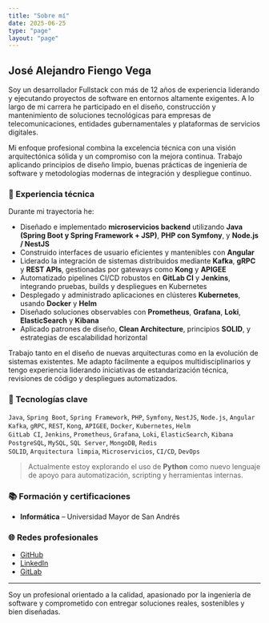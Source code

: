 ```yaml
---
title: "Sobre mí"
date: 2025-06-25
type: "page"
layout: "page"
---
```


## José Alejandro Fiengo Vega

Soy un desarrollador Fullstack con más de 12 años de experiencia liderando y ejecutando proyectos de software en entornos altamente exigentes. A lo largo de mi carrera he participado en el diseño, construcción y mantenimiento de soluciones tecnológicas para empresas de telecomunicaciones, entidades gubernamentales y plataformas de servicios digitales.

Mi enfoque profesional combina la excelencia técnica con una visión arquitectónica sólida y un compromiso con la mejora continua. Trabajo aplicando principios de diseño limpio, buenas prácticas de ingeniería de software y metodologías modernas de integración y despliegue continuo.

### 🚀 Experiencia técnica

Durante mi trayectoria he:

- Diseñado e implementado **microservicios backend** utilizando **Java (Spring Boot y Spring Framework + JSP)**, **PHP con Symfony**, y **Node.js / NestJS**
- Construido interfaces de usuario eficientes y mantenibles con **Angular**
- Liderado la integración de sistemas distribuidos mediante **Kafka**, **gRPC** y **REST APIs**, gestionadas por gateways como **Kong** y **APIGEE**
- Automatizado pipelines CI/CD robustos en **GitLab CI** y **Jenkins**, integrando pruebas, builds y despliegues en Kubernetes
- Desplegado y administrado aplicaciones en clústeres **Kubernetes**, usando **Docker** y **Helm**
- Diseñado soluciones observables con **Prometheus**, **Grafana**, **Loki**, **ElasticSearch** y **Kibana**
- Aplicado patrones de diseño, **Clean Architecture**, principios **SOLID**, y estrategias de escalabilidad horizontal

Trabajo tanto en el diseño de nuevas arquitecturas como en la evolución de sistemas existentes. Me adapto fácilmente a equipos multidisciplinarios y tengo experiencia liderando iniciativas de estandarización técnica, revisiones de código y despliegues automatizados.

### 🧰 Tecnologías clave

`Java`, `Spring Boot`, `Spring Framework`, `PHP`, `Symfony`, `NestJS`, `Node.js`, `Angular`  
`Kafka`, `gRPC`, `REST`, `Kong`, `APIGEE`, `Docker`, `Kubernetes`, `Helm`  
`GitLab CI`, `Jenkins`, `Prometheus`, `Grafana`, `Loki`, `ElasticSearch`, `Kibana`  
`PostgreSQL`, `MySQL`, `SQL Server`, `MongoDB`, `Redis`  
`SOLID`, `Arquitectura limpia`, `Microservicios`, `CI/CD`, `DevOps`

> Actualmente estoy explorando el uso de **Python** como nuevo lenguaje de apoyo para automatización, scripting y herramientas internas.

### 📚 Formación y certificaciones

- **Informática** – Universidad Mayor de San Andrés

### 🌐 Redes profesionales

- [GitHub](https://github.com/alefiengo)
- [LinkedIn](https://www.linkedin.com/in/jos%C3%A9-alejandro-fiengo-vega-383560165)
- [GitLab](https://gitlab.com/alefiengo)

---

Soy un profesional orientado a la calidad, apasionado por la ingeniería de software y comprometido con entregar soluciones reales, sostenibles y bien diseñadas.
